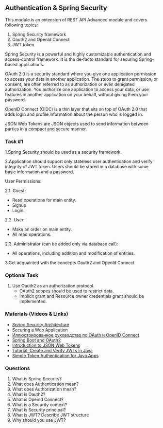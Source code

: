 ## Authentication & Spring Security

This module is an extension of REST API Advanced module and covers following topics:
1. Spring Security framework
2. Oauth2 and OpenId Connect
3. JWT token

Spring Security is a powerful and highly customizable authentication and access-control framework.
It is the de-facto standard for securing Spring-based applications.

OAuth 2.0 is a security standard where you give one application permission to access your data in another application.
The steps to grant permission, or consent, are often referred to as authorization or even delegated authorization.
You authorize one application to access your data, or use features in another application on your behalf, without giving them your password.

OpenID Connect (OIDC) is a thin layer that sits on top of OAuth 2.0 that adds login and profile information about the person who is logged in.

JSON Web Tokens are JSON objects used to send information between parties in a compact and secure manner.

### Task #1
1.Spring Security should be used as a security framework.

2.Application should support only stateless user authentication and verify integrity of JWT token.
Users should be stored in a database with some basic information and a password.

User Permissions:

2.1. Guest:
   * Read operations for main entity.
   * Signup.
   * Login.
   
2.2. User:
   * Make an order on main entity.
   * All read operations.

2.3. Administrator (can be added only via database call):
   * All operations, including addition and modification of entities.

3.Get acquainted with the concepts Oauth2 and OpenId Connect

### Optional Task
1. Use Oauth2 as an authorization protocol.
    * OAuth2 scopes should be used to restrict data.
    * Implicit grant and Resource owner credentials grant should be implemented.

### Materials (Videos & Links)

* [Spring Security Architecture](https://spring.io/guides/topicals/spring-security-architecture)
* [Securing a Web Application](https://spring.io/guides/gs/securing-web/)
* [Иллюстрированное руководство по OAuth и OpenID Connect](https://habr.com/ru/company/flant/blog/475942/)
* [Spring Boot and OAuth2](https://spring.io/guides/tutorials/spring-boot-oauth2/)
* [Introduction to JSON Web Tokens](https://jwt.io/introduction/)
* [Tutorial: Create and Verify JWTs in Java](https://developer.okta.com/blog/2018/10/31/jwts-with-java)
* [Simple Token Authentication for Java Apps](https://developer.okta.com/blog/2018/10/16/token-auth-for-java)

### Questions

 1. What is Spring Security?
 2. What does Authentication mean?
 3. What does Authorization mean?
 4. What is Oauth2?
 5. What is OpenId Connect?
 6. What is a Security context?
 7. What is Security principal?
 8. What is JWT? Describe JWT structure
 9. Why should you use JWT?